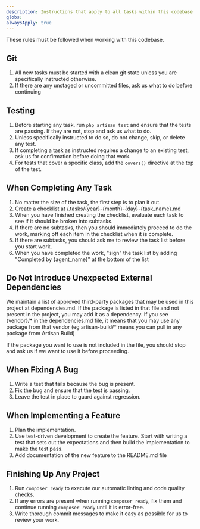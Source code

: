 ```yaml
---
description: Instructions that apply to all tasks within this codebase.
globs:
alwaysApply: true
---
```


These rules must be followed when working with this codebase.

## Git

1. All new tasks must be started with a clean git state unless you are specifically instructed otherwise.
2. If there are any unstaged or uncommitted files, ask us what to do before continuing

## Testing

1. Before starting any task, run `php artisan test` and ensure that the tests are passing. If they are not, stop and ask us what to do.
2. Unless specifically instructed to do so, do not change, skip, or delete any test.
3. If completing a task as instructed requires a change to an existing test, ask us for confirmation before doing that work.
4. For tests that cover a specific class, add the `covers()` directive at the top of the test.

## When Completing Any Task
1. No matter the size of the task, the first step is to plan it out.
2. Create a checklist at /.tasks/{year}-{month}-{day}-{task_name}.md
3. When you have finished creating the checklist, evaluate each task to see if it should be broken into subtasks.
4. If there are no subtasks, then you should immediately proceed to do the work, marking off each item in the checklist when it is complete.
5. If there are subtasks, you should ask me to review the task list before you start work.
6. When you have completed the work, "sign" the task list by adding "Completed by {agent_name}" at the bottom of the list

## Do Not Introduce Unexpected External Dependencies

We maintain a list of approved third-party packages that may be used in this project at dependencies.md.
If the package is listed in that file and not present in the project, you may add it as a dependency.
If you see {vendor}/* in the dependencies.md file, it means that you may use any package from that vendor (eg artisan-build/* means you can pull in any package from Artisan Build)

If the package you want to use is not included in the file, you should stop and ask us if we want to use it before proceeding.

## When Fixing A Bug

1. Write a test that fails because the bug is present.
2. Fix the bug and ensure that the test is passing.
3. Leave the test in place to guard against regression.

## When Implementing a Feature

1. Plan the implementation.
2. Use test-driven development to create the feature. Start with writing a test that sets out the expectations and then build the implementation to make the test pass.
3. Add documentation of the new feature to the README.md file

## Finishing Up Any Project

1. Run `composer ready` to execute our automatic linting and code quality checks.
2. If any errors are present when running `composer ready`, fix them and continue running `composer ready` until it is error-free.
3. Write thorough commit messages to make it easy as possible for us to review your work.
